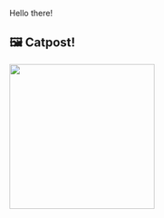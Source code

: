 Hello there!



## 🖼️ Catpost!

<sub>
    <img src="https://cdn2.thecatapi.com/images/D1ayVmIxr.jpg" height="256">
</sub>

